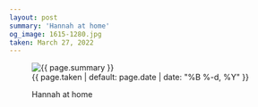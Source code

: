 ```yaml
---
layout: post
summary: 'Hannah at home'
og_image: 1615-1280.jpg
taken: March 27, 2022
---
```


<figure class="post">
<img alt="{{ page.summary }}" sizes="(min-width: 700px) 50vw, calc(100vw - 2rem)" src="{{ site.assets_url }}/1615-640.jpg" srcset="{{ site.assets_url }}/1615-320.jpg 320w, {{ site.assets_url }}/1615-640.jpg 640w, {{ site.assets_url }}/1615-960.jpg 960w, {{ site.assets_url }}/1615-1280.jpg 1280w"/>
<figcaption>
<time>{{ page.taken | default: page.date | date: "%B %-d, %Y" }}</time>
<p>Hannah at home</p>
</figcaption>
</figure>
